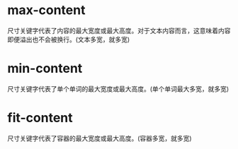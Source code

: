 # max-content

尺寸关键字代表了内容的最大宽度或最大高度。对于文本内容而言，这意味着内容即便溢出也不会被换行。(文本多宽，就多宽)

# min-content

尺寸关键字代表了单个单词的最大宽度或最大高度。(单个单词最大多宽，就多宽)

# fit-content

尺寸关键字代表了容器的最大宽度或最大高度。(容器多宽，就多宽)